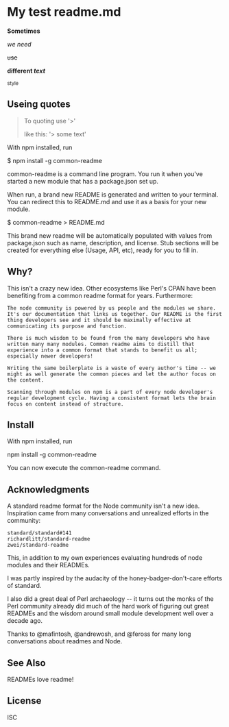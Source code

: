 #                                         My test readme.md
**Sometimes**

*we need*

~~use~~

**different _text_**

<sub>style</sub>

## Useing quotes

>To quoting use '>' 
>
>like this: '> some text'

With npm installed, run

$ npm install -g common-readme

common-readme is a command line program. You run it when you've started a new module that has a package.json set up.

When run, a brand new README is generated and written to your terminal. You can redirect this to README.md and use it as a basis for your new module.

$ common-readme > README.md

This brand new readme will be automatically populated with values from package.json such as name, description, and license. Stub sections will be created for everything else (Usage, API, etc), ready for you to fill in.
## Why?

This isn't a crazy new idea. Other ecosystems like Perl's CPAN have been benefiting from a common readme format for years. Furthermore:

    The node community is powered by us people and the modules we share. It's our documentation that links us together. Our README is the first thing developers see and it should be maximally effective at communicating its purpose and function.

    There is much wisdom to be found from the many developers who have written many many modules. Common readme aims to distill that experience into a common format that stands to benefit us all; especially newer developers!

    Writing the same boilerplate is a waste of every author's time -- we might as well generate the common pieces and let the author focus on the content.

    Scanning through modules on npm is a part of every node developer's regular development cycle. Having a consistent format lets the brain focus on content instead of structure.

## Install

With npm installed, run

npm install -g common-readme

You can now execute the common-readme command.
## Acknowledgments

A standard readme format for the Node community isn't a new idea. Inspiration came from many conversations and unrealized efforts in the community:

    standard/standard#141
    richardlitt/standard-readme
    zwei/standard-readme

This, in addition to my own experiences evaluating hundreds of node modules and their READMEs.

I was partly inspired by the audacity of the honey-badger-don't-care efforts of standard.

I also did a great deal of Perl archaeology -- it turns out the monks of the Perl community already did much of the hard work of figuring out great READMEs and the wisdom around small module development well over a decade ago.

Thanks to @mafintosh, @andrewosh, and @feross for many long conversations about readmes and Node.
## See Also

READMEs love readme!
## License

ISC